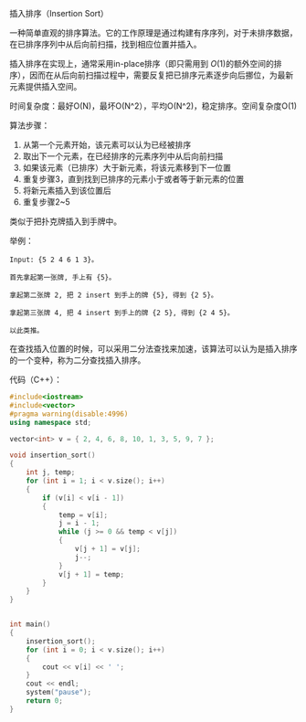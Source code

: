 插入排序（Insertion Sort）

一种简单直观的排序算法。它的工作原理是通过构建有序序列，对于未排序数据，在已排序序列中从后向前扫描，找到相应位置并插入。

插入排序在实现上，通常采用in-place排序（即只需用到 $O(1)$的额外空间的排序），因而在从后向前扫描过程中，需要反复把已排序元素逐步向后挪位，为最新元素提供插入空间。

时间复杂度：最好O(N)，最坏O(N\^2），平均O(N\^2)，稳定排序。空间复杂度O(1)

算法步骤：

1. 从第一个元素开始，该元素可以认为已经被排序
2. 取出下一个元素，在已经排序的元素序列中从后向前扫描
3. 如果该元素（已排序）大于新元素，将该元素移到下一位置
4. 重复步骤3，直到找到已排序的元素小于或者等于新元素的位置
5. 将新元素插入到该位置后
6. 重复步骤2~5

类似于把扑克牌插入到手牌中。

举例：

```
Input: {5 2 4 6 1 3}。

首先拿起第一张牌, 手上有 {5}。

拿起第二张牌 2, 把 2 insert 到手上的牌 {5}, 得到 {2 5}。

拿起第三张牌 4, 把 4 insert 到手上的牌 {2 5}, 得到 {2 4 5}。

以此类推。
```

在查找插入位置的时候，可以采用二分法查找来加速，该算法可以认为是插入排序的一个变种，称为二分查找插入排序。

代码（C++）：

```cpp
#include<iostream>
#include<vector>
#pragma warning(disable:4996)
using namespace std;

vector<int> v = { 2, 4, 6, 8, 10, 1, 3, 5, 9, 7 };

void insertion_sort()
{
	int j, temp;
	for (int i = 1; i < v.size(); i++)
	{
		if (v[i] < v[i - 1])
		{
			temp = v[i];
			j = i - 1;
			while (j >= 0 && temp < v[j])
			{
				v[j + 1] = v[j];
				j--;
			}
			v[j + 1] = temp;
		}
	}
}


int main()
{
	insertion_sort();
	for (int i = 0; i < v.size(); i++)
	{
		cout << v[i] << ' ';
	}
	cout << endl;
	system("pause");
	return 0;
}
```

